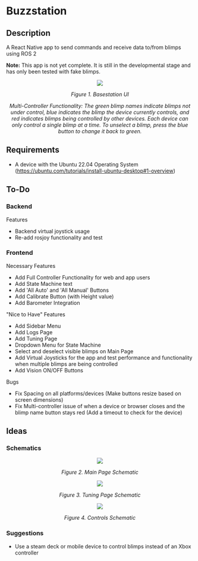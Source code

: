 # Buzzstation

## Description 
A React Native app to send commands and receive data to/from blimps using ROS 2

**Note:** This app is not yet complete. It is still in the developmental stage and has only been tested with fake blimps.

<p align="center">
<img src=https://github.com/SWAMP-Blimps/Buzzstation/assets/56363833/892e5403-dc56-44fd-898b-d7f492281e90) />
</p>
<p align="center">
<em>Figure 1. Basestation UI</em>
</p>
<p align="center">
<em>Multi-Controller Functionality: The green blimp names indicate blimps not under control, blue indicates the blimp the device currently controls, and red indicates blimps being controlled by other devices. Each device can only control a single blimp at a time. To unselect a blimp, press the blue button to change it back to green. </em>
</p>

## Requirements

- A device with the Ubuntu 22.04 Operating System (https://ubuntu.com/tutorials/install-ubuntu-desktop#1-overview)

## To-Do

### Backend

Features
- Backend virtual joystick usage
- Re-add rosjoy functionality and test

### Frontend

Necessary Features
- Add Full Controller Functionality for web and app users
- Add State Machine text
- Add 'All Auto' and 'All Manual' Buttons
- Add Calibrate Button (with Height value)
- Add Barometer Integration

"Nice to Have" Features
- Add Sidebar Menu
- Add Logs Page
- Add Tuning Page
- Dropdown Menu for State Machine
- Select and deselect visible blimps on Main Page
- Add Virtual Joysticks for the app and test performance and functionality when multiple blimps are being controlled
- Add Vision ON/OFF Buttons

Bugs
- Fix Spacing on all platforms/devices (Make buttons resize based on screen dimensions)
- Fix Multi-controller issue of when a device or browser closes and the blimp name button stays red (Add a timeout to check for the device)

## Ideas

### Schematics

<p align="center">
<img src=https://github.com/SWAMP-Blimps/Buzzstation/assets/56363833/e6a9dfd9-489b-472e-a24c-880bda73f7cc) />
</p>
<p align="center">
<em>Figure 2. Main Page Schematic</em>
</p>

<p align="center">
<img src=https://github.com/awilwayco/Buzzstation/assets/56363833/b473b9cc-6c5c-47ab-b007-11b4d6503f2f) />
</p>
<p align="center">
<em>Figure 3. Tuning Page Schematic</em>
</p>

<p align="center">
<img src=https://github.com/awilwayco/Buzzstation/assets/56363833/43eaec0d-e121-4890-a705-e21683139139) />
</p>
<p align="center">
<em>Figure 4. Controls Schematic</em>
</p>

### Suggestions
- Use a steam deck or mobile device to control blimps instead of an Xbox controller

